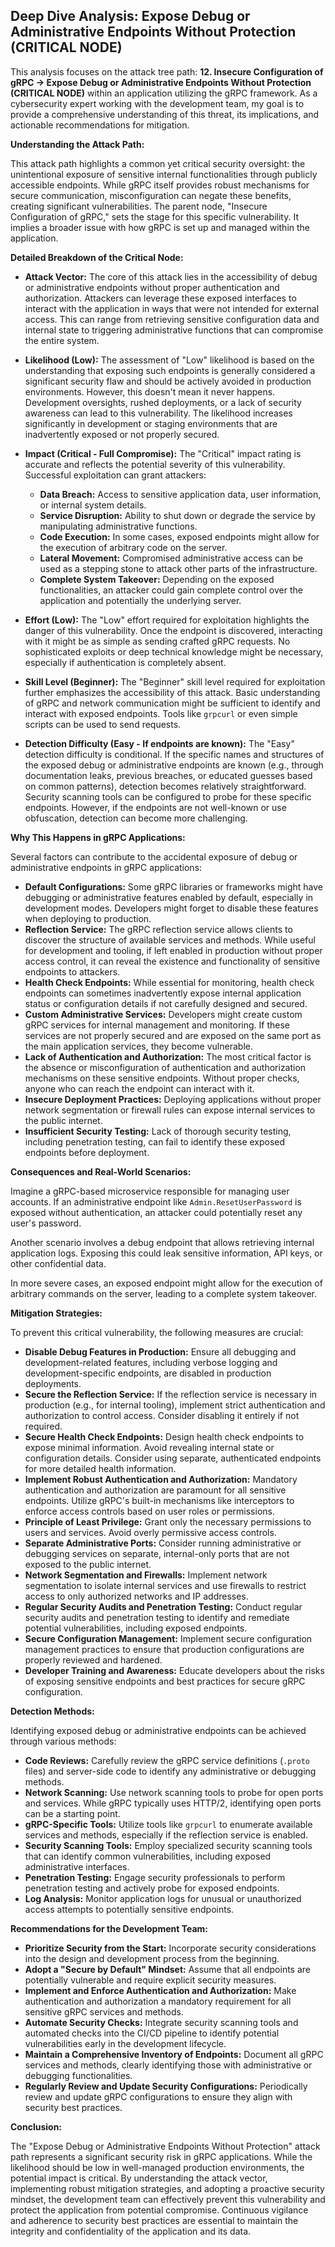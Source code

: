 ## Deep Dive Analysis: Expose Debug or Administrative Endpoints Without Protection (CRITICAL NODE)

This analysis focuses on the attack tree path: **12. Insecure Configuration of gRPC -> Expose Debug or Administrative Endpoints Without Protection (CRITICAL NODE)** within an application utilizing the gRPC framework. As a cybersecurity expert working with the development team, my goal is to provide a comprehensive understanding of this threat, its implications, and actionable recommendations for mitigation.

**Understanding the Attack Path:**

This attack path highlights a common yet critical security oversight: the unintentional exposure of sensitive internal functionalities through publicly accessible endpoints. While gRPC itself provides robust mechanisms for secure communication, misconfiguration can negate these benefits, creating significant vulnerabilities. The parent node, "Insecure Configuration of gRPC," sets the stage for this specific vulnerability. It implies a broader issue with how gRPC is set up and managed within the application.

**Detailed Breakdown of the Critical Node:**

* **Attack Vector:** The core of this attack lies in the accessibility of debug or administrative endpoints without proper authentication and authorization. Attackers can leverage these exposed interfaces to interact with the application in ways that were not intended for external access. This can range from retrieving sensitive configuration data and internal state to triggering administrative functions that can compromise the entire system.

* **Likelihood (Low):**  The assessment of "Low" likelihood is based on the understanding that exposing such endpoints is generally considered a significant security flaw and should be actively avoided in production environments. However, this doesn't mean it never happens. Development oversights, rushed deployments, or a lack of security awareness can lead to this vulnerability. The likelihood increases significantly in development or staging environments that are inadvertently exposed or not properly secured.

* **Impact (Critical - Full Compromise):**  The "Critical" impact rating is accurate and reflects the potential severity of this vulnerability. Successful exploitation can grant attackers:
    * **Data Breach:** Access to sensitive application data, user information, or internal system details.
    * **Service Disruption:**  Ability to shut down or degrade the service by manipulating administrative functions.
    * **Code Execution:**  In some cases, exposed endpoints might allow for the execution of arbitrary code on the server.
    * **Lateral Movement:**  Compromised administrative access can be used as a stepping stone to attack other parts of the infrastructure.
    * **Complete System Takeover:**  Depending on the exposed functionalities, an attacker could gain complete control over the application and potentially the underlying server.

* **Effort (Low):**  The "Low" effort required for exploitation highlights the danger of this vulnerability. Once the endpoint is discovered, interacting with it might be as simple as sending crafted gRPC requests. No sophisticated exploits or deep technical knowledge might be necessary, especially if authentication is completely absent.

* **Skill Level (Beginner):**  The "Beginner" skill level required for exploitation further emphasizes the accessibility of this attack. Basic understanding of gRPC and network communication might be sufficient to identify and interact with exposed endpoints. Tools like `grpcurl` or even simple scripts can be used to send requests.

* **Detection Difficulty (Easy - If endpoints are known):**  The "Easy" detection difficulty is conditional. If the specific names and structures of the exposed debug or administrative endpoints are known (e.g., through documentation leaks, previous breaches, or educated guesses based on common patterns), detection becomes relatively straightforward. Security scanning tools can be configured to probe for these specific endpoints. However, if the endpoints are not well-known or use obfuscation, detection can become more challenging.

**Why This Happens in gRPC Applications:**

Several factors can contribute to the accidental exposure of debug or administrative endpoints in gRPC applications:

* **Default Configurations:**  Some gRPC libraries or frameworks might have debugging or administrative features enabled by default, especially in development modes. Developers might forget to disable these features when deploying to production.
* **Reflection Service:** The gRPC reflection service allows clients to discover the structure of available services and methods. While useful for development and tooling, if left enabled in production without proper access control, it can reveal the existence and functionality of sensitive endpoints to attackers.
* **Health Check Endpoints:**  While essential for monitoring, health check endpoints can sometimes inadvertently expose internal application status or configuration details if not carefully designed and secured.
* **Custom Administrative Services:** Developers might create custom gRPC services for internal management and monitoring. If these services are not properly secured and are exposed on the same port as the main application services, they become vulnerable.
* **Lack of Authentication and Authorization:**  The most critical factor is the absence or misconfiguration of authentication and authorization mechanisms on these sensitive endpoints. Without proper checks, anyone who can reach the endpoint can interact with it.
* **Insecure Deployment Practices:**  Deploying applications without proper network segmentation or firewall rules can expose internal services to the public internet.
* **Insufficient Security Testing:**  Lack of thorough security testing, including penetration testing, can fail to identify these exposed endpoints before deployment.

**Consequences and Real-World Scenarios:**

Imagine a gRPC-based microservice responsible for managing user accounts. If an administrative endpoint like `Admin.ResetUserPassword` is exposed without authentication, an attacker could potentially reset any user's password.

Another scenario involves a debug endpoint that allows retrieving internal application logs. Exposing this could leak sensitive information, API keys, or other confidential data.

In more severe cases, an exposed endpoint might allow for the execution of arbitrary commands on the server, leading to a complete system takeover.

**Mitigation Strategies:**

To prevent this critical vulnerability, the following measures are crucial:

* **Disable Debug Features in Production:**  Ensure all debugging and development-related features, including verbose logging and development-specific endpoints, are disabled in production deployments.
* **Secure the Reflection Service:**  If the reflection service is necessary in production (e.g., for internal tooling), implement strict authentication and authorization to control access. Consider disabling it entirely if not required.
* **Secure Health Check Endpoints:**  Design health check endpoints to expose minimal information. Avoid revealing internal state or configuration details. Consider using separate, authenticated endpoints for more detailed health information.
* **Implement Robust Authentication and Authorization:**  Mandatory authentication and authorization are paramount for all sensitive endpoints. Utilize gRPC's built-in mechanisms like interceptors to enforce access controls based on user roles or permissions.
* **Principle of Least Privilege:**  Grant only the necessary permissions to users and services. Avoid overly permissive access controls.
* **Separate Administrative Ports:**  Consider running administrative or debugging services on separate, internal-only ports that are not exposed to the public internet.
* **Network Segmentation and Firewalls:**  Implement network segmentation to isolate internal services and use firewalls to restrict access to only authorized networks and IP addresses.
* **Regular Security Audits and Penetration Testing:**  Conduct regular security audits and penetration testing to identify and remediate potential vulnerabilities, including exposed endpoints.
* **Secure Configuration Management:**  Implement secure configuration management practices to ensure that production configurations are properly reviewed and hardened.
* **Developer Training and Awareness:**  Educate developers about the risks of exposing sensitive endpoints and best practices for secure gRPC configuration.

**Detection Methods:**

Identifying exposed debug or administrative endpoints can be achieved through various methods:

* **Code Reviews:**  Carefully review the gRPC service definitions (`.proto` files) and server-side code to identify any administrative or debugging methods.
* **Network Scanning:**  Use network scanning tools to probe for open ports and services. While gRPC typically uses HTTP/2, identifying open ports can be a starting point.
* **gRPC-Specific Tools:**  Utilize tools like `grpcurl` to enumerate available services and methods, especially if the reflection service is enabled.
* **Security Scanning Tools:**  Employ specialized security scanning tools that can identify common vulnerabilities, including exposed administrative interfaces.
* **Penetration Testing:**  Engage security professionals to perform penetration testing and actively probe for exposed endpoints.
* **Log Analysis:**  Monitor application logs for unusual or unauthorized access attempts to potentially sensitive endpoints.

**Recommendations for the Development Team:**

* **Prioritize Security from the Start:**  Incorporate security considerations into the design and development process from the beginning.
* **Adopt a "Secure by Default" Mindset:**  Assume that all endpoints are potentially vulnerable and require explicit security measures.
* **Implement and Enforce Authentication and Authorization:**  Make authentication and authorization a mandatory requirement for all sensitive gRPC services and methods.
* **Automate Security Checks:**  Integrate security scanning tools and automated checks into the CI/CD pipeline to identify potential vulnerabilities early in the development lifecycle.
* **Maintain a Comprehensive Inventory of Endpoints:**  Document all gRPC services and methods, clearly identifying those with administrative or debugging functionalities.
* **Regularly Review and Update Security Configurations:**  Periodically review and update gRPC configurations to ensure they align with security best practices.

**Conclusion:**

The "Expose Debug or Administrative Endpoints Without Protection" attack path represents a significant security risk in gRPC applications. While the likelihood should be low in well-managed production environments, the potential impact is critical. By understanding the attack vector, implementing robust mitigation strategies, and adopting a proactive security mindset, the development team can effectively prevent this vulnerability and protect the application from potential compromise. Continuous vigilance and adherence to security best practices are essential to maintain the integrity and confidentiality of the application and its data.
